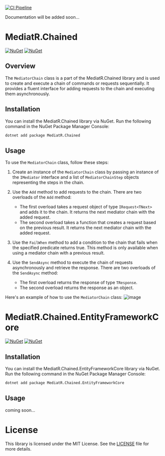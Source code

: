 
[![CI Pipeline](https://github.com/JimGeersinga/MediatR.Chained/actions/workflows/ci-pipeline.yml/badge.svg)](https://github.com/JimGeersinga/MediatR.ChainedT/actions/workflows/ci-pipeline.yml)

Documentation will be added soon...

# MediatR.Chained

[![NuGet](https://img.shields.io/nuget/dt/MediatR.Chained.svg)](https://www.nuget.org/packages/MediatR.Chained) 
[![NuGet](https://img.shields.io/nuget/vpre/MediatR.Chained.svg)](https://www.nuget.org/packagesMediatR.Chained)

## Overview
The `MediatorChain` class is a part of the MediatR.Chained library and is used to create and execute a chain of commands or requests sequentially. It provides a fluent interface for adding requests to the chain and executing them asynchronously.

## Installation
You can install the MediatR.Chained library via NuGet. Run the following command in the NuGet Package Manager Console:
```bash 
dotnet add package MediatR.Chained
```

## Usage
To use the `MediatorChain` class, follow these steps:

1. Create an instance of the `MediatorChain` class by passing an instance of the `IMediator` interface and a list of `MediatorChainStep` objects representing the steps in the chain.

2. Use the `Add` method to add requests to the chain. There are two overloads of the `Add` method:
   - The first overload takes a request object of type `IRequest<TNext>` and adds it to the chain. It returns the next mediator chain with the added request.
   - The second overload takes a function that creates a request based on the previous result. It returns the next mediator chain with the added request.

3. Use the `FailWhen` method to add a condition to the chain that fails when the specified predicate returns true. This method is only available when using a mediator chain with a previous result.

4. Use the `SendAsync` method to execute the chain of requests asynchronously and retrieve the response. There are two overloads of the `SendAsync` method:
   - The first overload returns the response of type `TResponse`.
   - The second overload returns the response as an object.

Here's an example of how to use the `MediatorChain` class:
![image](https://github.com/JimGeersinga/MediatR.Chained/assets/7780260/bb9421c4-0172-4623-8778-31c525a5516c)






# MediatR.Chained.EntityFrameworkCore

[![NuGet](https://img.shields.io/nuget/dt/MediatR.Chained.EntityFrameworkCore.svg)](https://www.nuget.org/packages/MediatR.Chained.EntityFrameworkCore) 
[![NuGet](https://img.shields.io/nuget/vpre/MediatR.Chained.EntityFrameworkCore.svg)](https://www.nuget.org/packagesMediatR.Chained.EntityFrameworkCore)

## Installation
You can install the MediatR.Chained.EntityFrameworkCore library via NuGet. Run the following command in the NuGet Package Manager Console:
```bash 
dotnet add package MediatR.Chained.EntityFrameworkCore
```

## Usage
coming soon...


# License
This library is licensed under the MIT License. See the [LICENSE](LICENSE) file for more details.
